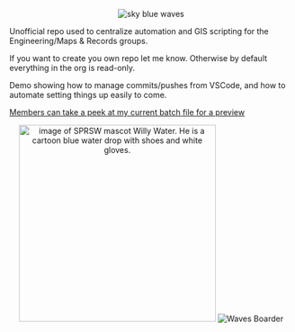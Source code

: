 <p align="center">
    <img src="https://github.com/user-attachments/assets/e4179cf3-b143-4e52-a59b-462c6b46c30c" title="sky blue waves">
</p>
Unofficial repo used to centralize automation and GIS scripting for the Engineering/Maps & Records groups. 

If you want to create you own repo let me know. Otherwise by default everything in the org is read-only.

Demo showing how to manage commits/pushes from VSCode, and how to automate setting things up easily to come.  

[Members can take a peek at my current batch file for a preview](https://github.com/SPRWS-MR/Nathan/blob/main/misc/_Start_of_Week.bat)
<p align="center">
  <img src="https://github.com/user-attachments/assets/7b815520-fa00-44cf-ba76-c9e28e939f83" width="350" title="image of SPRSW mascot Willy Water. He is a cartoon blue water drop with shoes and white gloves.">
  <img src="https://github.com/user-attachments/assets/40a383b2-3e77-4997-92df-f5d878af4dad" title="Waves Boarder">
</p>


